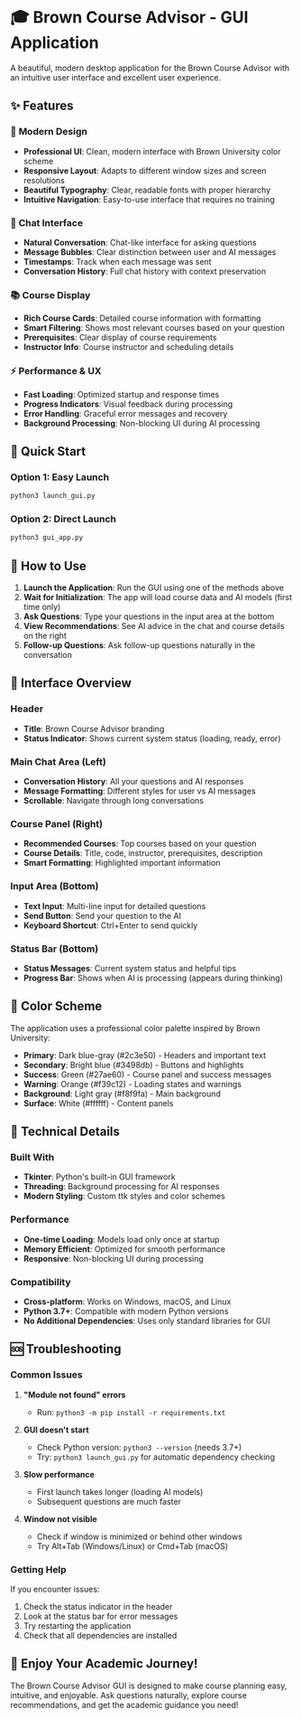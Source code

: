 # 🎓 Brown Course Advisor - GUI Application

A beautiful, modern desktop application for the Brown Course Advisor with an intuitive user interface and excellent user experience.

## ✨ Features

### 🎨 **Modern Design**
- **Professional UI**: Clean, modern interface with Brown University color scheme
- **Responsive Layout**: Adapts to different window sizes and screen resolutions
- **Beautiful Typography**: Clear, readable fonts with proper hierarchy
- **Intuitive Navigation**: Easy-to-use interface that requires no training

### 💬 **Chat Interface**
- **Natural Conversation**: Chat-like interface for asking questions
- **Message Bubbles**: Clear distinction between user and AI messages
- **Timestamps**: Track when each message was sent
- **Conversation History**: Full chat history with context preservation

### 📚 **Course Display**
- **Rich Course Cards**: Detailed course information with formatting
- **Smart Filtering**: Shows most relevant courses based on your question
- **Prerequisites**: Clear display of course requirements
- **Instructor Info**: Course instructor and scheduling details

### ⚡ **Performance & UX**
- **Fast Loading**: Optimized startup and response times
- **Progress Indicators**: Visual feedback during processing
- **Error Handling**: Graceful error messages and recovery
- **Background Processing**: Non-blocking UI during AI processing

## 🚀 Quick Start

### Option 1: Easy Launch
```bash
python3 launch_gui.py
```

### Option 2: Direct Launch
```bash
python3 gui_app.py
```

## 🎯 How to Use

1. **Launch the Application**: Run the GUI using one of the methods above
2. **Wait for Initialization**: The app will load course data and AI models (first time only)
3. **Ask Questions**: Type your questions in the input area at the bottom
4. **View Recommendations**: See AI advice in the chat and course details on the right
5. **Follow-up Questions**: Ask follow-up questions naturally in the conversation

## 🎨 Interface Overview

### Header
- **Title**: Brown Course Advisor branding
- **Status Indicator**: Shows current system status (loading, ready, error)

### Main Chat Area (Left)
- **Conversation History**: All your questions and AI responses
- **Message Formatting**: Different styles for user vs AI messages
- **Scrollable**: Navigate through long conversations

### Course Panel (Right)
- **Recommended Courses**: Top courses based on your question
- **Course Details**: Title, code, instructor, prerequisites, description
- **Smart Formatting**: Highlighted important information

### Input Area (Bottom)
- **Text Input**: Multi-line input for detailed questions
- **Send Button**: Send your question to the AI
- **Keyboard Shortcut**: Ctrl+Enter to send quickly

### Status Bar (Bottom)
- **Status Messages**: Current system status and helpful tips
- **Progress Bar**: Shows when AI is processing (appears during thinking)

## 🎨 Color Scheme

The application uses a professional color palette inspired by Brown University:

- **Primary**: Dark blue-gray (#2c3e50) - Headers and important text
- **Secondary**: Bright blue (#3498db) - Buttons and highlights
- **Success**: Green (#27ae60) - Course panel and success messages
- **Warning**: Orange (#f39c12) - Loading states and warnings
- **Background**: Light gray (#f8f9fa) - Main background
- **Surface**: White (#ffffff) - Content panels

## 🔧 Technical Details

### Built With
- **Tkinter**: Python's built-in GUI framework
- **Threading**: Background processing for AI responses
- **Modern Styling**: Custom ttk styles and color schemes

### Performance
- **One-time Loading**: Models load only once at startup
- **Memory Efficient**: Optimized for smooth performance
- **Responsive**: Non-blocking UI during processing

### Compatibility
- **Cross-platform**: Works on Windows, macOS, and Linux
- **Python 3.7+**: Compatible with modern Python versions
- **No Additional Dependencies**: Uses only standard libraries for GUI

## 🆘 Troubleshooting

### Common Issues

1. **"Module not found" errors**
   - Run: `python3 -m pip install -r requirements.txt`

2. **GUI doesn't start**
   - Check Python version: `python3 --version` (needs 3.7+)
   - Try: `python3 launch_gui.py` for automatic dependency checking

3. **Slow performance**
   - First launch takes longer (loading AI models)
   - Subsequent questions are much faster

4. **Window not visible**
   - Check if window is minimized or behind other windows
   - Try Alt+Tab (Windows/Linux) or Cmd+Tab (macOS)

### Getting Help

If you encounter issues:
1. Check the status indicator in the header
2. Look at the status bar for error messages
3. Try restarting the application
4. Check that all dependencies are installed

## 🎉 Enjoy Your Academic Journey!

The Brown Course Advisor GUI is designed to make course planning easy, intuitive, and enjoyable. Ask questions naturally, explore course recommendations, and get the academic guidance you need!